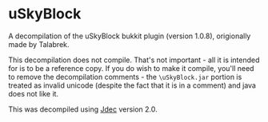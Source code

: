 # uSkyBlock

A decompilation of the uSkyBlock bukkit plugin (version 1.0.8), origionally made by Talabrek.

This decompilation does not compile.  That's not important - all it is intended for is to be a reference copy.  If you do wish to make it compile, you'll need to remove the decompilation comments - the `\uSkyBlock.jar` portion is treated as invalid unicode (despite the fact that it is in a comment) and java does not like it.  

This was decompiled using [Jdec](http://jdec.sourceforge.net/) version 2.0.  

